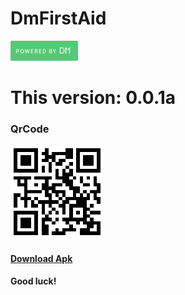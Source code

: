 # DmFirstAid

[![N|Solid](https://raw.githubusercontent.com/DormantMan/KlgEdu/master/thumb.png)](https://t.me/DormantMan)

# This version: 0.0.1a

### QrCode
![QrCode](https://raw.githubusercontent.com/DormantMan/Android/master/DmFirstAid/QrCode150.png)

#### [Download Apk](https://bit.ly/DmFirstAids)
**Good luck!**
